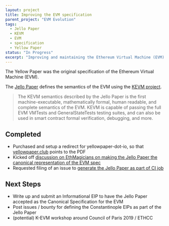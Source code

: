 ```yaml
---
layout: project
title: Improving the EVM specification
parent_project: "EVM Evolution"
tags:
  - Jello Paper
  - KEVM
  - EVM
  - specification
  - Yellow Paper
status: "In Progress"
excerpt: "Improving and maintaining the Ethereum Virtual Machine (EVM) specification, including a focus on the Jello Paper as a more complete specification for implementers and testers."
---
```

The Yellow Paper was the original specification of the Ethereum Virtual Machine (EVM).

The [Jello Paper](https://jellopaper.org/) defines the semantics of the EVM using the [KEVM project](https://github.com/kframework/evm-semantics).

> The KEVM semantics described by the Jello Paper is the first machine-executable, mathematically formal, human readable, and complete semantics of the EVM. KEVM is capable of passing the full EVM VMTests and GeneralStateTests testing suites, and can also be used in smart contract formal verification, debugging, and more.

## Completed

* Purchased and setup a redirect for yellowpaper-dot-io, so that [yellowpaper.club](https://yellowpaper.club) points to the PDF
* Kicked off [discussion on EthMagicians on making the Jello Paper the canonical representation of the EVM spec](https://ethereum-magicians.org/t/jello-paper-as-canonical-evm-spec/2389)
* Requested filing of an issue to [generate the Jello Paper as part of CI job](https://github.com/kframework/evm-semantics/issues/293)


## Next Steps

* Write up and submit an Informational EIP to have the Jello Paper accepted as the Canonical Specification for the EVM
* Post issues / bounty for defining the Constantinople EIPs as part of the Jello Paper
* (potential) K-EVM workshop around Council of Paris 2019 / ETHCC



